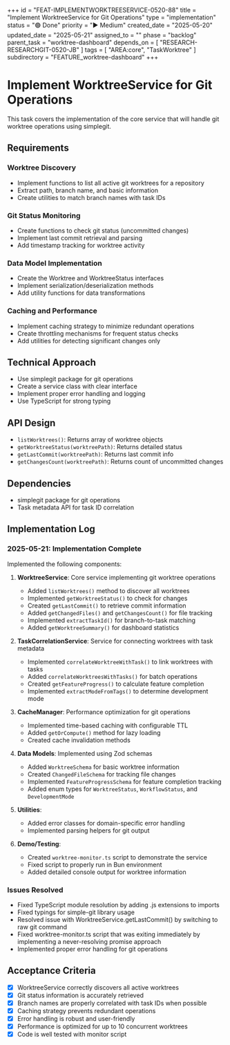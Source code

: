 +++
id = "FEAT-IMPLEMENTWORKTREESERVICE-0520-88"
title = "Implement WorktreeService for Git Operations"
type = "implementation"
status = "🟢 Done"
priority = "▶️ Medium"
created_date = "2025-05-20"
updated_date = "2025-05-21"
assigned_to = ""
phase = "backlog"
parent_task = "worktree-dashboard"
depends_on = [ "RESEARCH-RESEARCHGIT-0520-JB" ]
tags = [ "AREA:core", "TaskWorktree" ]
subdirectory = "FEATURE_worktree-dashboard"
+++

# Implement WorktreeService for Git Operations

This task covers the implementation of the core service that will handle git worktree operations using simplegit.

## Requirements

### Worktree Discovery
- Implement functions to list all active git worktrees for a repository
- Extract path, branch name, and basic information
- Create utilities to match branch names with task IDs

### Git Status Monitoring
- Create functions to check git status (uncommitted changes)
- Implement last commit retrieval and parsing
- Add timestamp tracking for worktree activity

### Data Model Implementation
- Create the Worktree and WorktreeStatus interfaces
- Implement serialization/deserialization methods
- Add utility functions for data transformations

### Caching and Performance
- Implement caching strategy to minimize redundant operations
- Create throttling mechanisms for frequent status checks
- Add utilities for detecting significant changes only

## Technical Approach
- Use simplegit package for git operations
- Create a service class with clear interface
- Implement proper error handling and logging
- Use TypeScript for strong typing

## API Design
- `listWorktrees()`: Returns array of worktree objects
- `getWorktreeStatus(worktreePath)`: Returns detailed status
- `getLastCommit(worktreePath)`: Returns last commit info
- `getChangesCount(worktreePath)`: Returns count of uncommitted changes

## Dependencies
- simplegit package for git operations
- Task metadata API for task ID correlation

## Implementation Log

### 2025-05-21: Implementation Complete

Implemented the following components:

1. **WorktreeService**: Core service implementing git worktree operations
   - Added `listWorktrees()` method to discover all worktrees
   - Implemented `getWorktreeStatus()` to check for changes
   - Created `getLastCommit()` to retrieve commit information
   - Added `getChangedFiles()` and `getChangesCount()` for file tracking
   - Implemented `extractTaskId()` for branch-to-task matching
   - Added `getWorktreeSummary()` for dashboard statistics

2. **TaskCorrelationService**: Service for connecting worktrees with task metadata
   - Implemented `correlateWorktreeWithTask()` to link worktrees with tasks
   - Added `correlateWorktreesWithTasks()` for batch operations
   - Created `getFeatureProgress()` to calculate feature completion
   - Implemented `extractModeFromTags()` to determine development mode

3. **CacheManager**: Performance optimization for git operations
   - Implemented time-based caching with configurable TTL
   - Added `getOrCompute()` method for lazy loading
   - Created cache invalidation methods

4. **Data Models**: Implemented using Zod schemas
   - Added `WorktreeSchema` for basic worktree information
   - Created `ChangedFileSchema` for tracking file changes
   - Implemented `FeatureProgressSchema` for feature completion tracking
   - Added enum types for `WorktreeStatus`, `WorkflowStatus`, and `DevelopmentMode`

5. **Utilities**:
   - Added error classes for domain-specific error handling
   - Implemented parsing helpers for git output

6. **Demo/Testing**:
   - Created `worktree-monitor.ts` script to demonstrate the service
   - Fixed script to properly run in Bun environment
   - Added detailed console output for worktree information

### Issues Resolved

- Fixed TypeScript module resolution by adding .js extensions to imports
- Fixed typings for simple-git library usage
- Resolved issue with WorktreeService.getLastCommit() by switching to raw git command
- Fixed worktree-monitor.ts script that was exiting immediately by implementing a never-resolving promise approach
- Implemented proper error handling for git operations

## Acceptance Criteria
- [x] WorktreeService correctly discovers all active worktrees
- [x] Git status information is accurately retrieved
- [x] Branch names are properly correlated with task IDs when possible
- [x] Caching strategy prevents redundant operations
- [x] Error handling is robust and user-friendly
- [x] Performance is optimized for up to 10 concurrent worktrees
- [x] Code is well tested with monitor script
